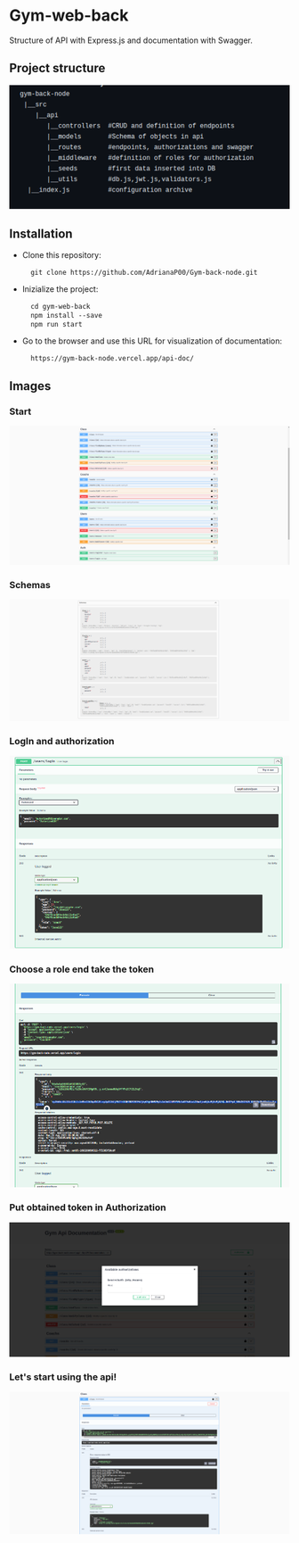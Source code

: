 # Gym-web-back

Structure of API with Express.js and documentation with Swagger.


## Project structure
![Example](img/8.png)




## Installation

- Clone this repository: 

        git clone https://github.com/AdrianaP00/Gym-back-node.git

- Inizialize the project: 

        cd gym-web-back
        npm install --save
        npm run start
        
- Go to the browser and use this URL for visualization of documentation: 

        https://gym-back-node.vercel.app/api-doc/


## Images

### Start
![Example](img/1.png)

### Schemas
![Example](img/2.png)

### LogIn and authorization
![Example](img/3.png)

### Choose a role end take the token
![Example](img/5.png)


### Put obtained token in Authorization 
![Example](img/6.png)


### Let's start using the api!
![Example](img/7.png)

